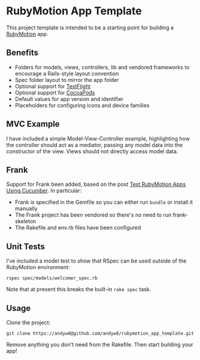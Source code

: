 # RubyMotion App Template

This project template is intended to be a starting point for building a [RubyMotion](http://www.rubymotion.com/) app.

## Benefits

* Folders for models, views, controllers, lib and vendored frameworks to encourage a Rails-style layout convention
* Spec folder layout to mirror the app folder
* Optional support for [TestFlight](http://www.rubymotion.com/developer-center/articles/testflight/)
* Optional support for [CocoaPods](http://www.rubymotion.com/developer-center/articles/cocoapods/)
* Default values for app version and identifier
* Placeholders for configuring icons and device families

## MVC Example

I have included a simple Model-View-Controller example, highlighting how the controller should act as a mediator, passing any model data into the constructor of the view. Views should not directly access model data.

## Frank

Support for Frank been added, based on the post [Test RubyMotion Apps Using Cucumber](http://calebcohoon.blogspot.co.uk/2012/06/test-rubymotion-apps-using-cucumber.html). In particular:

* Frank is specified in the Gemfile so you can either run `bundle` or install it manually
* The Frank project has been vendored so there's no need to run frank-skeleton
* The Rakefile and env.rb files have been configured

## Unit Tests

I've included a model test to show that RSpec can be used outside of the RubyMotion environment:

    rspec spec/models/welcomer_spec.rb

Note that at present this breaks the built-in `rake spec` task.

## Usage

Clone the project:

    git clone https://andyw8@github.com/andyw8/rubymotion_app_template.git

Remove anything you don't need from the Rakefile. Then start building your app!
